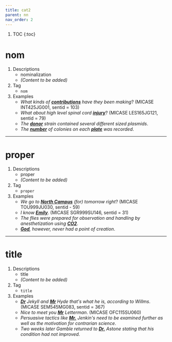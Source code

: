 ```yaml
---
title: cat2
parent: nn
nav_order: 2
---
```


1. TOC
{:toc}

# nom

1. Descriptions
    - nominalization
    - *(Content to be added)*
2. Tag
    - `nom`
3. Examples
    - *What kinds of <ins>**contributions**</ins> have they been making*? (MICASE INT425JG001, sentid = 103)
    - *What about high level spinal cord <ins>**injury**</ins>*? (MICASE LES165JG121, sentid = 79)
    - *The <ins>**donor**</ins> strain contained several different sized plasmids*.
    - *The <ins>**number**</ins> of colonies on each <ins>**plate**</ins> was recorded*.

---

# proper

1. Descriptions
    - proper
    - *(Content to be added)*
2. Tag
    - `proper`
3. Examples
    - *We go to <ins>**North Campus**</ins> (for) tomorrow right*? (MICASE TOU999JU030, sentid - 59)
    - *I know <ins>**Emily**</ins>*. (MICASE SGR999SU146, sentid = 31)
    - *The flies were prepared for observation and handling by anesthetization using <ins>**CO2**</ins>*.
    - *<ins>**God**</ins>, however, never had a point of creation*.

---

# title
1. Descriptions
    - title
    - *(Content to be added)*
2. Tag
    - `title`
3. Examples
    - *<ins>**Dr**</ins> Jekyll and <ins>**Mr**</ins> Hyde that's what he is, according to Willms*. (MICASE SEM545MG083, sentid = 367)
    - *Nice to meet you <ins>**Mr**</ins> Letterman*. (MICASE OFC115SU060)
    - *Persuasive tactics like <ins>**Mr.**</ins> Jenkin's need to be examined further as well as the motivation for contrarian science*.
    - *Two weeks later Gamble returned to <ins>**Dr.**</ins> Astone stating that his condition had not improved*.